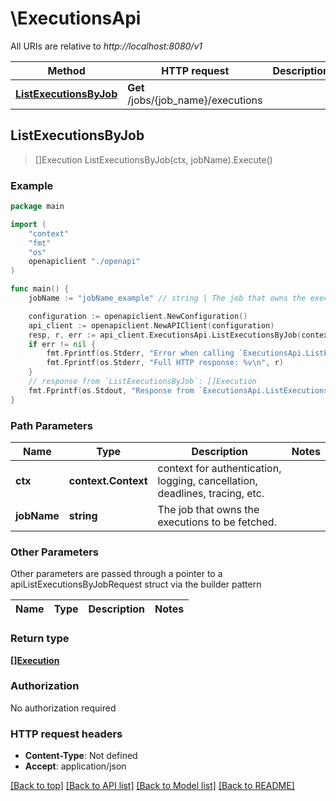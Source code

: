 # \ExecutionsApi

All URIs are relative to *http://localhost:8080/v1*

Method | HTTP request | Description
------------- | ------------- | -------------
[**ListExecutionsByJob**](ExecutionsApi.md#ListExecutionsByJob) | **Get** /jobs/{job_name}/executions | 



## ListExecutionsByJob

> []Execution ListExecutionsByJob(ctx, jobName).Execute()





### Example

```go
package main

import (
    "context"
    "fmt"
    "os"
    openapiclient "./openapi"
)

func main() {
    jobName := "jobName_example" // string | The job that owns the executions to be fetched.

    configuration := openapiclient.NewConfiguration()
    api_client := openapiclient.NewAPIClient(configuration)
    resp, r, err := api_client.ExecutionsApi.ListExecutionsByJob(context.Background(), jobName).Execute()
    if err != nil {
        fmt.Fprintf(os.Stderr, "Error when calling `ExecutionsApi.ListExecutionsByJob``: %v\n", err)
        fmt.Fprintf(os.Stderr, "Full HTTP response: %v\n", r)
    }
    // response from `ListExecutionsByJob`: []Execution
    fmt.Fprintf(os.Stdout, "Response from `ExecutionsApi.ListExecutionsByJob`: %v\n", resp)
}
```

### Path Parameters


Name | Type | Description  | Notes
------------- | ------------- | ------------- | -------------
**ctx** | **context.Context** | context for authentication, logging, cancellation, deadlines, tracing, etc.
**jobName** | **string** | The job that owns the executions to be fetched. | 

### Other Parameters

Other parameters are passed through a pointer to a apiListExecutionsByJobRequest struct via the builder pattern


Name | Type | Description  | Notes
------------- | ------------- | ------------- | -------------


### Return type

[**[]Execution**](execution.md)

### Authorization

No authorization required

### HTTP request headers

- **Content-Type**: Not defined
- **Accept**: application/json

[[Back to top]](#) [[Back to API list]](../README.md#documentation-for-api-endpoints)
[[Back to Model list]](../README.md#documentation-for-models)
[[Back to README]](../README.md)

